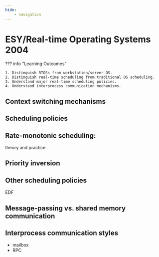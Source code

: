 ```yaml
---
hide:
    - navigation
---
```

# ESY/Real-time Operating Systems 2004

??? info "Learning Outcomes"

    1. Distinguish RTOSs from workstation/server OS.
    2. Distinguish real-time scheduling from traditional OS scheduling. 
    3. Understand major real-time scheduling policies.
    4. Understand interprocess communication mechanisms.

## Context switching mechanisms

## Scheduling policies

## Rate-monotonic scheduling: 

theory and practice

## Priority inversion

## Other scheduling policies

EDF

## Message-passing vs. shared memory communication

## Interprocess communication styles

- mailbox
- RPC